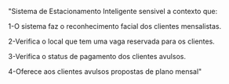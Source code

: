"Sistema de Estacionamento Inteligente sensivel a contexto que:

1-O sistema faz o reconhecimento facial dos clientes mensalistas.

2-Verifica o local que tem uma vaga reservada para os clientes.

3-Verifica o status de pagamento dos clientes avulsos.

4-Oferece aos clientes avulsos propostas de plano mensal"